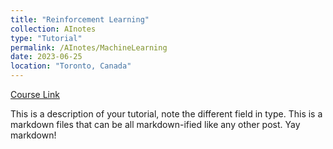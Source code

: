 ```yaml
---
title: "Reinforcement Learning"
collection: AInotes
type: "Tutorial"
permalink: /AInotes/MachineLearning
date: 2023-06-25
location: "Toronto, Canada"
---
```


[Course Link](https://cs229.stanford.edu/)

This is a description of your tutorial, note the different field in type. This is a markdown files that can be all markdown-ified like any other post. Yay markdown!
